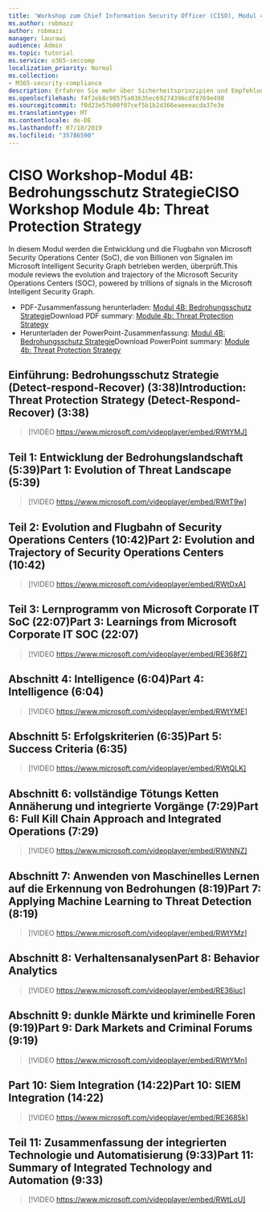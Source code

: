 ```yaml
---
title: 'Workshop zum Chief Information Security Officer (CISO), Modul 4B: Bedrohungsschutz Strategie'
ms.author: robmazz
author: robmazz
manager: laurawi
audience: Admin
ms.topic: tutorial
ms.service: o365-seccomp
localization_priority: Normal
ms.collection:
- M365-security-compliance
description: Erfahren Sie mehr über Sicherheitsprinzipien und Empfehlungen für die Modernisierung der Sicherheit in Ihrer Organisation.
ms.openlocfilehash: f4f2eb8c98575a03635ec69274396cdf8769e498
ms.sourcegitcommit: f0d23e57b00f07cef5b1b2d366eaeeeacda37e3e
ms.translationtype: MT
ms.contentlocale: de-DE
ms.lasthandoff: 07/18/2019
ms.locfileid: "35786590"
---
```

# <a name="ciso-workshop-module-4b-threat-protection-strategy"></a><span data-ttu-id="0eac6-103">CISO Workshop-Modul 4B: Bedrohungsschutz Strategie</span><span class="sxs-lookup"><span data-stu-id="0eac6-103">CISO Workshop Module 4b: Threat Protection Strategy</span></span> 

<span data-ttu-id="0eac6-104">In diesem Modul werden die Entwicklung und die Flugbahn von Microsoft Security Operations Center (SoC), die von Billionen von Signalen im Microsoft Intelligent Security Graph betrieben werden, überprüft.</span><span class="sxs-lookup"><span data-stu-id="0eac6-104">This module reviews the evolution and trajectory of the Microsoft Security Operations Centers (SOC), powered by trillions of signals in the Microsoft Intelligent Security Graph.</span></span>

- <span data-ttu-id="0eac6-105">PDF-Zusammenfassung herunterladen: [Modul 4B: Bedrohungsschutz Strategie](media/ciso-workshop-4b-threat-protection-strategy.pdf)</span><span class="sxs-lookup"><span data-stu-id="0eac6-105">Download PDF summary: [Module 4b: Threat Protection Strategy](media/ciso-workshop-4b-threat-protection-strategy.pdf)</span></span>
- <span data-ttu-id="0eac6-106">Herunterladen der PowerPoint-Zusammenfassung: [Modul 4B: Bedrohungsschutz Strategie](https://docs.microsoft.com/office365/securitycompliance/media/ciso-workshop-4b-threat-protection-strategy.pptx)</span><span class="sxs-lookup"><span data-stu-id="0eac6-106">Download PowerPoint summary: [Module 4b: Threat Protection Strategy](https://docs.microsoft.com/office365/securitycompliance/media/ciso-workshop-4b-threat-protection-strategy.pptx)</span></span>

## <a name="introduction-threat-protection-strategy-detect-respond-recover-338"></a><span data-ttu-id="0eac6-107">Einführung: Bedrohungsschutz Strategie (Detect-respond-Recover) (3:38)</span><span class="sxs-lookup"><span data-stu-id="0eac6-107">Introduction: Threat Protection Strategy (Detect-Respond-Recover) (3:38)</span></span>

> [!VIDEO https://www.microsoft.com/videoplayer/embed/RWtYMJ]

## <a name="part-1-evolution-of-threat-landscape-539"></a><span data-ttu-id="0eac6-108">Teil 1: Entwicklung der Bedrohungslandschaft (5:39)</span><span class="sxs-lookup"><span data-stu-id="0eac6-108">Part 1: Evolution of Threat Landscape (5:39)</span></span>

> [!VIDEO https://www.microsoft.com/videoplayer/embed/RWtT9w]

## <a name="part-2-evolution-and-trajectory-of-security-operations-centers-1042"></a><span data-ttu-id="0eac6-109">Teil 2: Evolution and Flugbahn of Security Operations Centers (10:42)</span><span class="sxs-lookup"><span data-stu-id="0eac6-109">Part 2: Evolution and Trajectory of Security Operations Centers (10:42)</span></span>

> [!VIDEO https://www.microsoft.com/videoplayer/embed/RWtDxA]

## <a name="part-3-learnings-from-microsoft-corporate-it-soc-2207"></a><span data-ttu-id="0eac6-110">Teil 3: Lernprogramm von Microsoft Corporate IT SoC (22:07)</span><span class="sxs-lookup"><span data-stu-id="0eac6-110">Part 3: Learnings from Microsoft Corporate IT SOC (22:07)</span></span>

> [!VIDEO https://www.microsoft.com/videoplayer/embed/RE368fZ]

## <a name="part-4-intelligence-604"></a><span data-ttu-id="0eac6-111">Abschnitt 4: Intelligence (6:04)</span><span class="sxs-lookup"><span data-stu-id="0eac6-111">Part 4: Intelligence (6:04)</span></span>

> [!VIDEO https://www.microsoft.com/videoplayer/embed/RWtYME]

## <a name="part-5-success-criteria-635"></a><span data-ttu-id="0eac6-112">Abschnitt 5: Erfolgskriterien (6:35)</span><span class="sxs-lookup"><span data-stu-id="0eac6-112">Part 5: Success Criteria (6:35)</span></span>

> [!VIDEO https://www.microsoft.com/videoplayer/embed/RWtQLK]

## <a name="part-6-full-kill-chain-approach-and-integrated-operations-729"></a><span data-ttu-id="0eac6-113">Abschnitt 6: vollständige Tötungs Ketten Annäherung und integrierte Vorgänge (7:29)</span><span class="sxs-lookup"><span data-stu-id="0eac6-113">Part 6: Full Kill Chain Approach and Integrated Operations (7:29)</span></span>

> [!VIDEO https://www.microsoft.com/videoplayer/embed/RWtNNZ]

## <a name="part-7-applying-machine-learning-to-threat-detection-819"></a><span data-ttu-id="0eac6-114">Abschnitt 7: Anwenden von Maschinelles Lernen auf die Erkennung von Bedrohungen (8:19)</span><span class="sxs-lookup"><span data-stu-id="0eac6-114">Part 7: Applying Machine Learning to Threat Detection (8:19)</span></span>

> [!VIDEO https://www.microsoft.com/videoplayer/embed/RWtYMz]

## <a name="part-8-behavior-analytics"></a><span data-ttu-id="0eac6-115">Abschnitt 8: Verhaltensanalysen</span><span class="sxs-lookup"><span data-stu-id="0eac6-115">Part 8: Behavior Analytics</span></span>

> [!VIDEO https://www.microsoft.com/videoplayer/embed/RE36iuc]

## <a name="part-9-dark-markets-and-criminal-forums-919"></a><span data-ttu-id="0eac6-116">Abschnitt 9: dunkle Märkte und kriminelle Foren (9:19)</span><span class="sxs-lookup"><span data-stu-id="0eac6-116">Part 9: Dark Markets and Criminal Forums (9:19)</span></span>

> [!VIDEO https://www.microsoft.com/videoplayer/embed/RWtYMn]

## <a name="part-10-siem-integration-1422"></a><span data-ttu-id="0eac6-117">Part 10: Siem Integration (14:22)</span><span class="sxs-lookup"><span data-stu-id="0eac6-117">Part 10: SIEM Integration (14:22)</span></span>

> [!VIDEO https://www.microsoft.com/videoplayer/embed/RE3685k]

## <a name="part-11-summary-of-integrated-technology-and-automation-933"></a><span data-ttu-id="0eac6-118">Teil 11: Zusammenfassung der integrierten Technologie und Automatisierung (9:33)</span><span class="sxs-lookup"><span data-stu-id="0eac6-118">Part 11: Summary of Integrated Technology and Automation (9:33)</span></span>

> [!VIDEO https://www.microsoft.com/videoplayer/embed/RWtLoU]